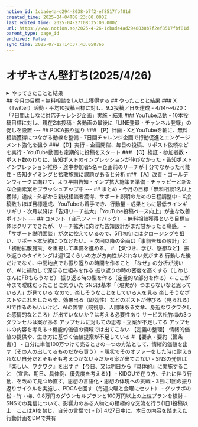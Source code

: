 ```yaml
---
notion_id: 1cbade4a-d294-8038-b7f2-ef8517fbf81d
created_time: 2025-04-04T08:23:00.000Z
last_edited_time: 2025-04-27T08:35:00.000Z
url: https://www.notion.so/2025-4-26-1cbade4ad2948038b7f2ef8517fbf81d
parent_type: page_id
archived: False
sync_time: 2025-07-12T14:37:43.058766
---
```


# オザキさん壁打ち(2025/4/26)

<details>
<summary>やってきたことと結果</summary>
</details>
## 今月の目標
- 無料相談を1人以上獲得する
## やったことと結果
### X（Twitter）活動
- 平均10投稿目標に対し、9.2投稿／日を達成
- 4/14〜4/20：「7日間よしなに対応チャレンジ企画」実施
- 結果
### YouTube活動
- 10本投稿目標に対し、現在2本投稿
- 各動画の最後に「LINE登録・チャンネル登録」の促しを設置
---
## PDCA振り返り
### 【P】計画
- XとYouTubeを軸に、無料相談獲得につながる動線を整備
- 7日間チャレンジ企画で行動促進とエンゲージメント強化を狙う
### 【D】実行
- 企画開催、毎日の投稿、リポスト依頼などを実行
- YouTube動画も定期的に投稿をスタート
### 【C】検証
- 参加者数・ポスト数のわりに、告知ポストのインプレッションが伸びなかった
- 告知ポストインプレッション推移
- 途中参加者5名＝企画前のリーチが十分でなかった可能性
- 告知タイミングと拡散施策に課題があると分析
### 【A】改善
- ゴールデンウィークに向けて、より早期告知・インプ拡大施策を準備
- チャッピーと新たな企画素案をブラッシュアップ中
---
## まとめ
- 今月の目標「無料相談1名以上獲得」達成
- 外部から新規相談者獲得、サポート説明のための日程調整中
- X投稿数もほぼ目標達成、YouTubeも着手でき、行動量・成果ともに最低ラインギリギリ
- 次月以降は「告知リーチ拡大」「YouTube投稿ペース向上」が主な改善ポイント
---
## コメント（自己フィードバック）
- 無料相談獲得という目標自体はクリアできたが、リーチ拡大に向けた告知設計がまだ甘かったと痛感。
- 「サポート説明面談」が次に控えているので、5月初旬にはクロージングを狙い、サポート本契約につなげたい。
- 次回以降の企画は「事前告知の設計」と「初動拡散施策」を重視して準備を進める。
# 【気づき、学び、感想など】
振り返りのタイミングは週1回くらいの方が方向性がぶれない気がする
行動した後だけでなく、中間地点でも振り返りの時間を作ること
「なぜ」の分析が浅いが、AIに補助して深ぼる仕組みを作る
振り返りの時の密度を高くする（しめじさんにFBもらうなど）
振り返る時の型を作る（定量的な部分を作る）←ここが今まで曖昧だったことに気づいた
SNSは基本「（現実が）つまらないなと思っている人」が見ている
なので、楽しそうなことをしている人を見る
楽しそうなポストやこれをしたら楽、効果出る（即効性）などのポストが伸びる（見られる）
AIで作るのもいいけど、AIの弊害（既視感、人間味ある文章、身近なワクワクした感情的なところ）が出ていないか？は考える必要性あり
サービス松竹梅の3つ
ダウンセルは案がある
アップセルに対しての思考・立案が不足してる
アップセルの内容を考える→機能的価値の領域では出てこない
【定義の整理】
情緒的価値の提供や、生き方に基づく価値提案が不足している
# 【要点・要約（箇条書）】
- 自分に単価100万つけて売るときの一つの方法として、情緒的価値を出す（その人の出してるものだから買う）
- 現状でそのオファーをした時に耐えきれない自分だとそもそも考えつかない→だから案が出てこない
- SNSの発信は『楽しい、ワクワク』を出す
# 【今日、又は明日から『具体的』に実施すること
（宣言、期日、具体例、優先度を考える）】
- KIDOUで在り方、それに伴う行動、を改めて見つめ直す。思想の言語化・思想の体現への挑戦
- 3日に1回の振り返りサイクルを実施し、PDCAを回す（毎週火曜と金曜にセット）
- グッサポの松・竹・梅、9.8万円のダウンセルプランと100万円以上の上位プランを検討
- SNSでの発信について、影響力のある人物との積極的な交流を行う(1日1投稿以上　ここはAIを禁じ、自分の言葉で)
- [x] 4/27日中に、本日の内容を踏まえた行動計画をDMで共有
